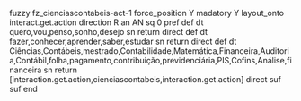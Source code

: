fuzzy fz_cienciascontabeis-act-1
   force_position Y
   madatory Y
   layout_onto interact.get.action
   direction R 
   an AN
   sq 0
   pref 
   def 
    dt quero,vou,penso,sonho,desejo
    sn 
    return 
    direct 
    def 
    dt fazer,conhecer,aprender,saber,estudar
    sn 
    return 
    direct 
    def 
    dt Ciências,Contábeis,mestrado,Contabilidade,Matemática,Financeira,Auditoria,Contábil,folha,pagamento,contribuição,previdenciária,PIS,Cofins,Análise,financeira 
    sn 
    return [interaction.get.action,cienciascontabeis,interaction.get.action]
    direct 
   suf  
   suf 
end
